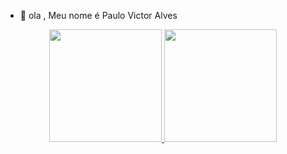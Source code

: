 - 👋 ola , Meu nome é Paulo Victor Alves



<div align="center">
  <a href="https://github.com/paulovct">
  <img height="180em" src="https://github-readme-stats.vercel.app/api?username=paulovct&show_icons=false&theme=dark&include_all_commits=true&count_private=true"/>
  <img height="180em" src="https://github-readme-stats.vercel.app/api/top-langs/?username=paulovct&layout=compact&langs_count=7&theme=dark"/>
</div>




